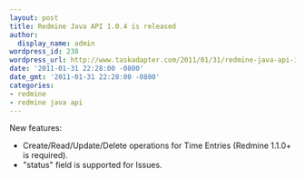 ```yaml
---
layout: post
title: Redmine Java API 1.0.4 is released
author:
  display_name: admin
wordpress_id: 238
wordpress_url: http://www.taskadapter.com/2011/01/31/redmine-java-api-1-0-4-is-released/
date: '2011-01-31 22:28:00 -0800'
date_gmt: '2011-01-31 22:28:00 -0800'
categories:
- redmine
- redmine java api
---
```


New features:

* Create/Read/Update/Delete operations for Time Entries (Redmine 1.1.0+ is required).
* "status" field is supported for Issues.

